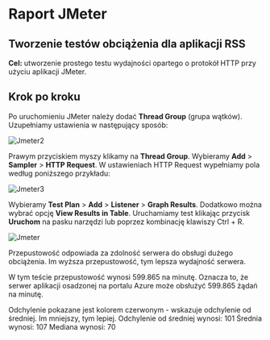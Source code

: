# Raport JMeter

## Tworzenie testów obciążenia dla aplikacji RSS

**Cel:** utworzenie prostego testu wydajności opartego o protokół HTTP przy użyciu aplikacji JMeter.

## Krok po kroku

Po uruchomieniu JMeter należy dodać **Thread Group** (grupa wątków). Uzupełniamy ustawienia w następujący sposób:

![Jmeter2](https://user-images.githubusercontent.com/50496148/77461080-4f70bd80-6e02-11ea-8f60-1928dd3db100.png)

Prawym przyciskiem myszy klikamy na **Thread Group**. Wybieramy **Add** > **Sampler** > **HTTP Request**. W ustawieniach HTTP Request wypełniamy pola według poniższego przykładu:

![Jmeter3](https://user-images.githubusercontent.com/50496148/77461473-e5a4e380-6e02-11ea-93e8-314103fda03c.png)


Wybieramy **Test Plan** > **Add** > **Listener** > **Graph Results**. Dodatkowo można wybrać opcję **View Results in Table**. Uruchamiamy test klikając przycisk **Uruchom** na pasku narzędzi lub poprzez kombinację klawiszy Ctrl + R.

![Jmeter](https://user-images.githubusercontent.com/50496148/77461129-644d5100-6e02-11ea-889e-b7227be0b75c.png)

Przepustowość odpowiada za zdolność serwera do obsługi dużego obciążenia. Im wyższa przepustowość, tym lepsza wydajność serwera.

W tym teście przepustowość wynosi 599.865 na minutę. Oznacza to, że serwer aplikacji osadzonej na portalu Azure może obsłużyć 599.865 żądań na minutę.

Odchylenie pokazane jest kolorem czerwonym - wskazuje odchylenie od średniej. Im mniejszy, tym lepiej.
Odchylenie od średniej wynosi: 101
Średnia wynosi: 107
Mediana wynosi: 70
